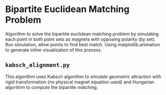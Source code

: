 # Bipartite Euclidean Matching Problem
Algorithm to solve the bipartite euclidean matching problem by simulating each point in both point sets as magnets with opposing polarity (by set). Run simulation, allow points to find best match. Using matplotlib.animation to generate inline visualization of this process.

## `kabsch_alignment.py`
This algorithm uses Kabsch algorithm to simulate geometric attraction with rigid transformation (no physical magnet equation used) and Hungarian algorithm to compute the bipartite matching.